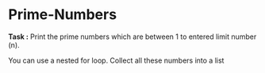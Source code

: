 # Prime-Numbers
**Task :** Print the prime numbers which are between 1 to entered limit number (n).

You can use a nested for loop.
Collect all these numbers into a list
